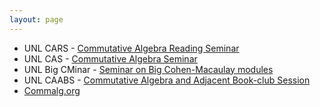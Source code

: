 ```yaml
---
layout: page
---
```


- UNL CARS - [Commutative Algebra Reading Seminar](https://cars-unl.github.io/index.html)
- UNL CAS - [Commutative Algebra Seminar](https://nebraskacommalg.github.io/RTG/seminar.html)
- UNL Big CMinar - [Seminar on Big Cohen-Macaulay modules](https://nebraskacommalg.github.io/RTG/BigCMinar)
- UNL CAABS - [Commutative Algebra and Adjacent Book-club Session](https://caabsatunl.github.io/CAABS/)
- [Commalg.org](https://www.commalg.org) 
